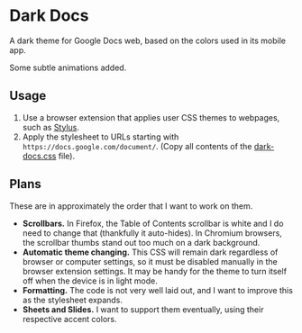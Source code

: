 # Dark Docs
A dark theme for Google Docs web, based on the colors used in its mobile app. 

Some subtle animations added. 

## Usage
1. Use a browser extension that applies user CSS themes to webpages, such as [Stylus](https://github.com/openstyles/stylus/).
2. Apply the stylesheet to URLs starting with `https://docs.google.com/document/`. (Copy all contents of the [dark-docs.css](dark-docs.css) file).

## Plans
These are in approximately the order that I want to work on them.
- **Scrollbars.** In Firefox, the Table of Contents scrollbar is white and I do need to change that (thankfully it auto-hides). In Chromium browsers, the scrollbar thumbs stand out too much on a dark background. 
- **Automatic theme changing.** This CSS will remain dark regardless of browser or computer settings, so it must be disabled manually in the browser extension settings. It may be handy for the theme to turn itself off when the device is in light mode.
- **Formatting.** The code is not very well laid out, and I want to improve this as the stylesheet expands.
- **Sheets and Slides.** I want to support them eventually, using their respective accent colors. 
